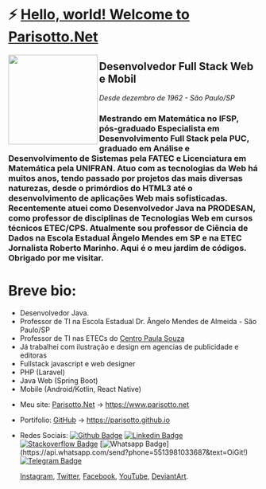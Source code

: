 # ⚡ [Hello, world! Welcome to Parisotto.Net](https://parisotto.github.io)

<img src='https://parisotto.net/img/logo-pnet.png' align='left' width='180'>

## Desenvolvedor Full Stack Web e Mobil
*Desde dezembro de 1962 - São Paulo/SP*

### Mestrando em Matemática no IFSP, pós-graduado Especialista em Desenvolvimento Full Stack pela PUC, graduado em Análise e Desenvolvimento de Sistemas pela FATEC e Licenciatura em Matemática pela UNIFRAN. Atuo com as tecnologias da Web há muitos anos, tendo passado por projetos das mais diversas naturezas, desde o primórdios do HTML3 até o desenvolvimento de aplicações Web mais sofisticadas. Recentemente atuei como Desenvolvedor Java na PRODESAN, como professor de disciplinas de Tecnologias Web em cursos técnicos ETEC/CPS. Atualmente sou professor de Ciência de Dados na Escola Estadual Ângelo Mendes em SP e na ETEC Jornalista Roberto Marinho. Aqui é o meu jardim de códigos. Obrigado por me visitar.

# Breve bio:

- Desenvolvedor Java.
- Professor de TI na Escola Estadual Dr. Ângelo Mendes de Almeida - São Paulo/SP
- Professor de TI nas ETECs do [Centro Paula Souza](https://www.cps.sp.gov.br)
- Já trabalhei com ilustração e design em agencias de publicidade e editoras
- Fullstack javascript e web designer
- PHP (Laravel)
- Java Web (Spring Boot)
- Mobile (Android/Kotlin, React Native)

* Meu site: [Parisotto.Net](https://www.parisotto.net) -> https://www.parisotto.net 
* Portifolio: [GitHub](https:parisotto.github.io) -> https://parisotto.github.io 
* Redes Sociais:
  [![Github Badge](https://img.shields.io/badge/-Parisotto-000?style=flat-square&logo=Github&logoColor=white&link=https://parisotto.github.io)](https://parisotto.github.io)
  [![Linkedin Badge](https://img.shields.io/badge/-Parisotto-blue?style=flat-square&logo=Linkedin&logoColor=white&link=https://www.linkedin.com/in/parisotto/)](https://www.linkedin.com/in/parisotto/)
  [![Stackoverflow Badge](https://img.shields.io/badge/-Stackoverflow-4CA143?style=flat-square&logo=Stackoverflow&logoColor=white&link=https://stackoverflow.com/users/13958982/edson-parisotto?tab=profile)](https://stackoverflow.com/users/13958982/edson-parisotto?tab=profile)
  [![Whatsapp Badge](https://img.shields.io/badge/-Whatsapp-4CA143?style=flat-square&labelColor=4CA143&logo=whatsapp&logoColor=white&link=https://api.whatsapp.com/send?phone=5513981033687&text=OiGit!)](https://api.whatsapp.com/send?phone=5513981033687&text=OiGit!)
[![Telegram Badge](https://img.shields.io/badge/-Telegram-1ca0f1?style=flat-square&labelColor=1ca0f1&logo=telegram&logoColor=white&link=https://t.me/edsonparisotto)](https://t.me/edsonparisotto)

  [Instagram](https://instagram.com/edsonparisotto),
  [Twitter](https://twitter.com/edsonparisotto),
  [Facebook](https://facebook.com/edsonluizparisotto),
  [YouTube](https://www.youtube.com/parisotto),
  [DeviantArt](https://parisotto.deviantart.com/).
